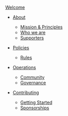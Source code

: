 [Welcome](./welcome.md)

- [About](./01_about/01_chapter.md)
  - [Mission & Principles](./01_about/02_mission_and_principles.md)
  - [Who we are](./01_about/03_who_we_are.md)
  - [Supporters](./01_about/04_supporters.md)

- [Policies]()
  - [Rules](./02_policies/01_rules.md)

- [Operations](./03_operations/01_chapter.md)
  - [Community]()
  - [Governance]()

- [Contributing]()
  - [Getting Started](./04_contributing/01_getting_started.md)
  - [Sponsorships](./04_contributing/02_sponsorships.md)
